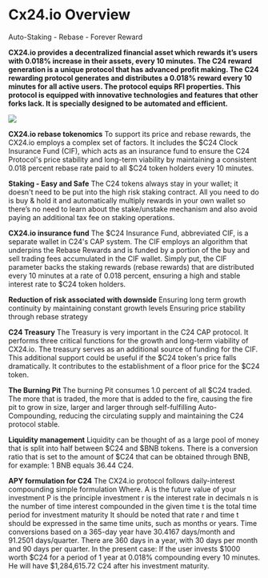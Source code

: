 # Cx24.io Overview

Auto-Staking - Rebase - Forever Reward

**CX24.io provides a decentralized financial asset which rewards it’s users with 0.018% increase in their assets, every 10 minutes. The C24 reward generation is a unique protocol that has advanced profit making. The C24 rewarding protocol generates and distributes a 0.018% reward every 10 minutes for all active users. The protocol equips RFI properties. This protocol is equipped with innovative technologies and features that other forks lack. It is specially designed to be automated and efficient.**

![](https://4231203261-files.gitbook.io/\~/files/v0/b/gitbook-x-prod.appspot.com/o/spaces%2F4ZDtiLsKy4O2psRidTgB%2Fuploads%2F3HQHu3YDhTGyw9zgl8WD%2FScreenshot%202014-07-11%20at%2012.23.06.png?alt=media\&token=2714287a-a86e-48b7-ab6f-3019a48e24bb)

**CX24.io rebase tokenomics** To support its price and rebase rewards, the CX24.io employs a complex set of factors. It includes the $C24 Clock Insurance Fund (CIF), which acts as an insurance fund to ensure the C24 Protocol's price stability and long-term viability by maintaining a consistent 0.018 percent rebase rate paid to all $C24 token holders every 10 minutes.

**Staking - Easy and Safe** The C24 tokens always stay in your wallet; it doesn't need to be put into the high risk staking contract. All you need to do is buy & hold it and automatically multiply rewards in your own wallet so there’s no need to learn about the stake/unstake mechanism and also avoid paying an additional tax fee on staking operations.

**CX24.io insurance fund** The $C24 Insurance Fund, abbreviated CIF, is a separate wallet in C24's CAP system. The CIF employs an algorithm that underpins the Rebase Rewards and is funded by a portion of the buy and sell trading fees accumulated in the CIF wallet. Simply put, the CIF parameter backs the staking rewards (rebase rewards) that are distributed every 10 minutes at a rate of 0.018 percent, ensuring a high and stable interest rate to $C24 token holders.

**Reduction of risk associated with downside** Ensuring long term growth continuity by maintaining constant growth levels Ensuring price stability through rebase strategy

**C24 Treasury** The Treasury is very important in the C24 CAP protocol. It performs three critical functions for the growth and long-term viability of CX24.io. The treasury serves as an additional source of funding for the CIF. This additional support could be useful if the $C24 token's price falls dramatically. It contributes to the establishment of a floor price for the $C24 token.

**The Burning Pit** The burning Pit consumes 1.0 percent of all $C24 traded. The more that is traded, the more that is added to the fire, causing the fire pit to grow in size, larger and larger through self-fulfilling Auto-Compounding, reducing the circulating supply and maintaining the C24 protocol stable.

**Liquidity management** Liquidity can be thought of as a large pool of money that is split into half between $C24 and $BNB tokens. There is a conversion ratio that is set to the amount of $C24 that can be obtained through BNB, for example: 1 BNB equals 36.44 C24.

**APY formulation for C24** The CX24.io protocol follows daily-interest compounding simple formulation Where. A is the future value of your investment P is the principle investment r is the interest rate in decimals n is the number of time interest compounded in the given time t is the total time period for investment maturity It should be noted that rate r and time t should be expressed in the same time units, such as months or years. Time conversions based on a 365-day year have 30.4167 days/month and 91.2501 days/quarter. There are 360 days in a year, with 30 days per month and 90 days per quarter. In the present case: If the user invests $1000 worth $C24 for a period of 1 year at 0.018% compounding every 10 minutes. He will have $1,284,615.72 C24 after his investment maturity.
